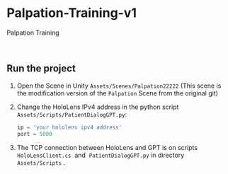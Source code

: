 # Palpation-Training-v1
Palpation Training

<br>

## Run the project

1. Open the Scene in Unity ```Assets/Scenes/Palpation22222``` (This scene is the modification version of the ```Palpation``` Scene from the original git)

2. Change the HoloLens IPv4 address in the python script ```Assets/Scripts/PatientDialogGPT.py```:

   ```python
   ip = 'your hololens ipv4 address'
   port = 5000
   ```

3. The TCP connection between HoloLens and GPT is on scripts ```HoloLensClient.cs```  and  ```PatientDialogGPT.py``` in directory ```Assets/Scripts``` .


